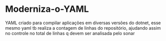 # Moderniza-o-YAML
YAML criado para compilar aplicações em diversas versões do dotnet, esse mesmo yaml tb realiza a  contagem de linhas do repositório, ajudando assim no controle no total de linhas q devem ser analisada pelo sonar
